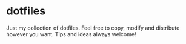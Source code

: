 # dotfiles
Just my collection of dotfiles. Feel free to copy, modify and distribute however you want. Tips and ideas always welcome!
